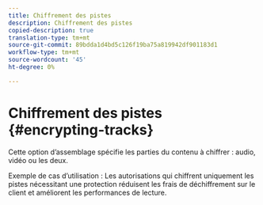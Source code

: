 ```yaml
---
title: Chiffrement des pistes
description: Chiffrement des pistes
copied-description: true
translation-type: tm+mt
source-git-commit: 89bdda1d4bd5c126f19ba75a819942df901183d1
workflow-type: tm+mt
source-wordcount: '45'
ht-degree: 0%

---
```



# Chiffrement des pistes {#encrypting-tracks}

Cette option d’assemblage spécifie les parties du contenu à chiffrer : audio, vidéo ou les deux.

Exemple de cas d’utilisation : Les autorisations qui chiffrent uniquement les pistes nécessitant une protection réduisent les frais de déchiffrement sur le client et améliorent les performances de lecture.
